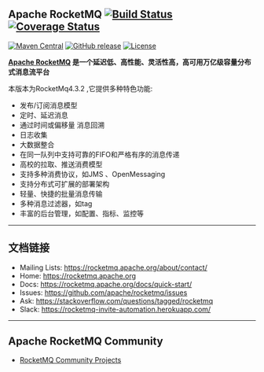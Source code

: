 ## Apache RocketMQ [![Build Status](https://travis-ci.org/apache/rocketmq.svg?branch=master)](https://travis-ci.org/apache/rocketmq) [![Coverage Status](https://coveralls.io/repos/github/apache/rocketmq/badge.svg?branch=master)](https://coveralls.io/github/apache/rocketmq?branch=master)
[![Maven Central](https://maven-badges.herokuapp.com/maven-central/org.apache.rocketmq/rocketmq-all/badge.svg)](http://search.maven.org/#search%7Cga%7C1%7Corg.apache.rocketmq)
[![GitHub release](https://img.shields.io/badge/release-download-orange.svg)](https://rocketmq.apache.org/dowloading/releases)
[![License](https://img.shields.io/badge/license-Apache%202-4EB1BA.svg)](https://www.apache.org/licenses/LICENSE-2.0.html)

**[Apache RocketMQ](https://rocketmq.apache.org) 是一个延迟低、高性能、灵活性高，高可用万亿级容量分布式消息流平台**

本版本为RocketMq4.3.2
,它提供多种特色功能:

* 发布/订阅消息模型
* 定时、延迟消息
* 通过时间或偏移量 消息回溯
* 日志收集
* 大数据整合
* 在同一队列中支持可靠的FIFO和严格有序的消息传递
* 高校的拉取、推送消费模型
* 支持多种消费协议，如JMS 、OpenMessaging
* 支持分布式可扩展的部署架构
* 轻量、快捷的批量消息传输
* 多种消息过滤器，如tag
* 丰富的后台管理，如配置、指标、监控等


----------

## 文档链接
* Mailing Lists: <https://rocketmq.apache.org/about/contact/>
* Home: <https://rocketmq.apache.org>
* Docs: <https://rocketmq.apache.org/docs/quick-start/>
* Issues: <https://github.com/apache/rocketmq/issues>
* Ask: <https://stackoverflow.com/questions/tagged/rocketmq>
* Slack: <https://rocketmq-invite-automation.herokuapp.com/>
 

----------

## Apache RocketMQ Community
* [RocketMQ Community Projects](https://github.com/apache/rocketmq-externals)
